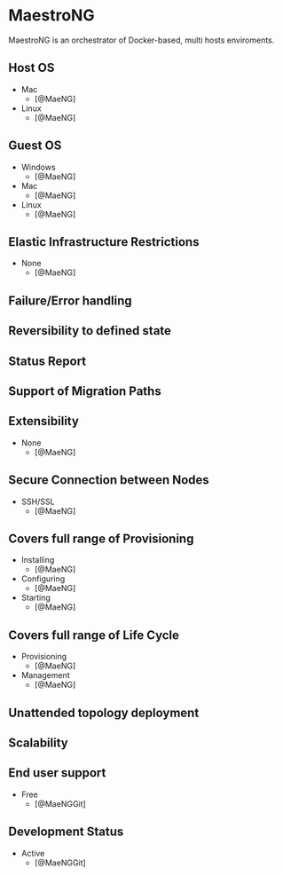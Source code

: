 # MaestroNG
MaestroNG is an orchestrator of Docker-based, multi hosts enviroments.

## Host OS
- Mac
    - [@MaeNG]
- Linux
    - [@MaeNG]

## Guest OS
- Windows
    - [@MaeNG]
- Mac
    - [@MaeNG]
- Linux
    - [@MaeNG]

## Elastic Infrastructure Restrictions
- None
    - [@MaeNG]

## Failure/Error handling

## Reversibility to defined state

## Status Report

## Support of Migration Paths

## Extensibility
- None
    - [@MaeNG]

## Secure Connection between Nodes
- SSH/SSL
    - [@MaeNG]

## Covers full range of Provisioning
- Installing
    - [@MaeNG]
- Configuring
    - [@MaeNG]
- Starting
    - [@MaeNG]

## Covers full range of Life Cycle
- Provisioning
    - [@MaeNG]
- Management
    - [@MaeNG]

## Unattended topology deployment

## Scalability

## End user support
- Free
    - [@MaeNGGit]

## Development Status
- Active
    - [@MaeNGGit]
